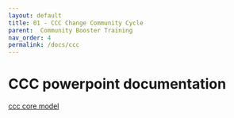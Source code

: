 ```yaml
---
layout: default
title: 01 - CCC Change Community Cycle
parent:  Community Booster Training
nav_order: 4
permalink: /docs/ccc
---
```


# CCC powerpoint documentation
[ccc core model](https://github.com/tfroment/sandbox/blob/main/docs/InnerSource%20definition.pptx?raw=true)
